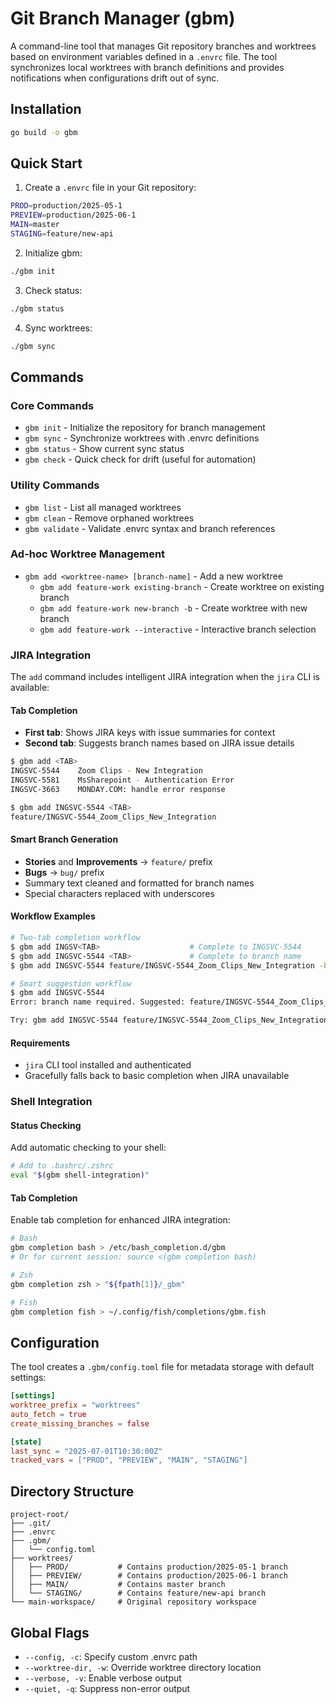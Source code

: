# Git Branch Manager (gbm)

A command-line tool that manages Git repository branches and worktrees based on environment variables defined in a `.envrc` file. The tool synchronizes local worktrees with branch definitions and provides notifications when configurations drift out of sync.

## Installation

```bash
go build -o gbm
```

## Quick Start

1. Create a `.envrc` file in your Git repository:
```bash
PROD=production/2025-05-1
PREVIEW=production/2025-06-1
MAIN=master
STAGING=feature/new-api
```

2. Initialize gbm:
```bash
./gbm init
```

3. Check status:
```bash
./gbm status
```

4. Sync worktrees:
```bash
./gbm sync
```

## Commands

### Core Commands

- `gbm init` - Initialize the repository for branch management
- `gbm sync` - Synchronize worktrees with .envrc definitions
- `gbm status` - Show current sync status
- `gbm check` - Quick check for drift (useful for automation)

### Utility Commands

- `gbm list` - List all managed worktrees
- `gbm clean` - Remove orphaned worktrees
- `gbm validate` - Validate .envrc syntax and branch references

### Ad-hoc Worktree Management

- `gbm add <worktree-name> [branch-name]` - Add a new worktree
  - `gbm add feature-work existing-branch` - Create worktree on existing branch
  - `gbm add feature-work new-branch -b` - Create worktree with new branch
  - `gbm add feature-work --interactive` - Interactive branch selection

### JIRA Integration

The `add` command includes intelligent JIRA integration when the `jira` CLI is available:

#### Tab Completion
- **First tab**: Shows JIRA keys with issue summaries for context
- **Second tab**: Suggests branch names based on JIRA issue details

```bash
$ gbm add <TAB>
INGSVC-5544    Zoom Clips - New Integration
INGSVC-5581    MsSharepoint - Authentication Error
INGSVC-3663    MONDAY.COM: handle error response

$ gbm add INGSVC-5544 <TAB>
feature/INGSVC-5544_Zoom_Clips_New_Integration
```

#### Smart Branch Generation
- **Stories** and **Improvements** → `feature/` prefix
- **Bugs** → `bug/` prefix
- Summary text cleaned and formatted for branch names
- Special characters replaced with underscores

#### Workflow Examples
```bash
# Two-tab completion workflow
$ gbm add INGSV<TAB>                    # Complete to INGSVC-5544
$ gbm add INGSVC-5544 <TAB>             # Complete to branch name
$ gbm add INGSVC-5544 feature/INGSVC-5544_Zoom_Clips_New_Integration -b

# Smart suggestion workflow
$ gbm add INGSVC-5544
Error: branch name required. Suggested: feature/INGSVC-5544_Zoom_Clips_New_Integration

Try: gbm add INGSVC-5544 feature/INGSVC-5544_Zoom_Clips_New_Integration -b
```

#### Requirements
- `jira` CLI tool installed and authenticated
- Gracefully falls back to basic completion when JIRA unavailable

### Shell Integration

#### Status Checking
Add automatic checking to your shell:

```bash
# Add to .bashrc/.zshrc
eval "$(gbm shell-integration)"
```

#### Tab Completion
Enable tab completion for enhanced JIRA integration:

```bash
# Bash
gbm completion bash > /etc/bash_completion.d/gbm
# Or for current session: source <(gbm completion bash)

# Zsh
gbm completion zsh > "${fpath[1]}/_gbm"

# Fish
gbm completion fish > ~/.config/fish/completions/gbm.fish
```

## Configuration

The tool creates a `.gbm/config.toml` file for metadata storage with default settings:

```toml
[settings]
worktree_prefix = "worktrees"
auto_fetch = true
create_missing_branches = false

[state]
last_sync = "2025-07-01T10:30:00Z"
tracked_vars = ["PROD", "PREVIEW", "MAIN", "STAGING"]
```

## Directory Structure

```
project-root/
├── .git/
├── .envrc
├── .gbm/
│   └── config.toml
├── worktrees/
│   ├── PROD/           # Contains production/2025-05-1 branch
│   ├── PREVIEW/        # Contains production/2025-06-1 branch
│   ├── MAIN/           # Contains master branch
│   └── STAGING/        # Contains feature/new-api branch
└── main-workspace/     # Original repository workspace
```

## Global Flags

- `--config, -c`: Specify custom .envrc path
- `--worktree-dir, -w`: Override worktree directory location
- `--verbose, -v`: Enable verbose output
- `--quiet, -q`: Suppress non-error output
